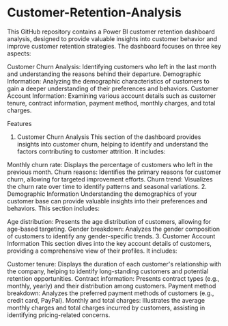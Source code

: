 # Customer-Retention-Analysis
This GitHub repository contains a Power BI customer retention dashboard analysis, designed to provide valuable insights into customer behavior and improve customer retention strategies.
The dashboard focuses on three key aspects:

Customer Churn Analysis: Identifying customers who left in the last month and understanding the reasons behind their departure.
Demographic Information: Analyzing the demographic characteristics of customers to gain a deeper understanding of their preferences and behaviors.
Customer Account Information: Examining various account details such as customer tenure, contract information, payment method, monthly charges, and total charges.

Features
1. Customer Churn Analysis
This section of the dashboard provides insights into customer churn, helping to identify and understand the factors contributing to customer attrition. It includes:

Monthly churn rate: Displays the percentage of customers who left in the previous month.
Churn reasons: Identifies the primary reasons for customer churn, allowing for targeted improvement efforts.
Churn trend: Visualizes the churn rate over time to identify patterns and seasonal variations.
2. Demographic Information
Understanding the demographics of your customer base can provide valuable insights into their preferences and behaviors. This section includes:

Age distribution: Presents the age distribution of customers, allowing for age-based targeting.
Gender breakdown: Analyzes the gender composition of customers to identify any gender-specific trends.
3. Customer Account Information
This section dives into the key account details of customers, providing a comprehensive view of their profiles. It includes:

Customer tenure: Displays the duration of each customer's relationship with the company, helping to identify long-standing customers and potential retention opportunities.
Contract information: Presents contract types (e.g., monthly, yearly) and their distribution among customers.
Payment method breakdown: Analyzes the preferred payment methods of customers (e.g., credit card, PayPal).
Monthly and total charges: Illustrates the average monthly charges and total charges incurred by customers, assisting in identifying pricing-related concerns.



